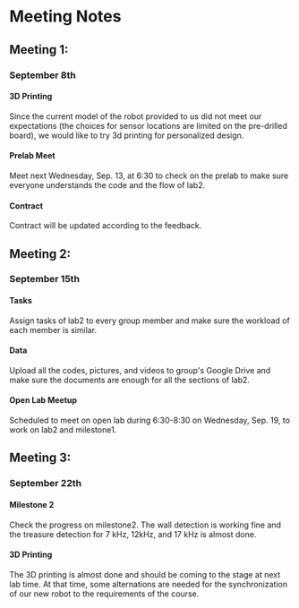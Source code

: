 # Meeting Notes

## Meeting 1:

### September 8th

#### 3D Printing
Since the current model of the robot provided to us did not meet our expectations (the choices for sensor locations are limited on the pre-drilled board), we would like to try 3d printing for personalized design.

#### Prelab Meet
Meet next Wednesday, Sep. 13, at 6:30 to check on the prelab to make sure everyone understands the code and the flow of lab2.

#### Contract
Contract will be updated according to the feedback.



## Meeting 2:

### September 15th

#### Tasks
Assign tasks of lab2 to every group member and make sure the workload of each member is similar.

#### Data
Upload all the codes, pictures, and videos to group's Google Drive and make sure the documents are enough for all the sections of lab2.

#### Open Lab Meetup
Scheduled to meet on open lab during 6:30-8:30 on Wednesday, Sep. 19, to work on lab2 and milestone1.



## Meeting 3:

### September 22th

#### Milestone 2
Check the progress on milestone2. The wall detection is working fine and the treasure detection for 7 kHz, 12kHz, and 17 kHz is almost done.

#### 3D Printing
The 3D printing is almost done and should be coming to the stage at next lab time. At that time, some alternations are needed for the synchronization of our new robot to the requirements of the course.
